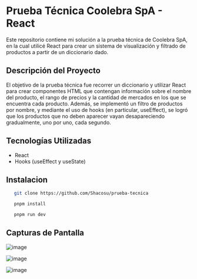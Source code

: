 # Prueba Técnica Coolebra SpA - React

Este repositorio contiene mi solución a la prueba técnica de Coolebra SpA, en la cual utilicé React para crear un sistema de visualización y filtrado de productos a partir de un diccionario dado.

## Descripción del Proyecto

El objetivo de la prueba técnica fue recorrer un diccionario y utilizar React para crear componentes HTML que contengan información sobre el nombre del producto, el rango de precios y la cantidad de mercados en los que se encuentra cada producto. Además, se implementó un filtro de productos por nombre, y mediante el uso de hooks (en particular, useEffect), se logró que los productos que no deben aparecer vayan desapareciendo gradualmente, uno por uno, cada segundo.

## Tecnologías Utilizadas

- React
- Hooks (useEffect y useState)

## Instalacion
```bash
   git clone https://github.com/Shacosu/prueba-tecnica
```

```bash
   pnpm install
```

```bash
   pnpm run dev
```

## Capturas de Pantalla

![image](https://github.com/Shacosu/prueba-tecnica/assets/73619699/2af8245c-ee04-464c-9804-4ffba30ab66b)

![image](https://github.com/Shacosu/prueba-tecnica/assets/73619699/00571d40-923a-4ed7-8666-ae67cf78ab34)

![image](https://github.com/Shacosu/prueba-tecnica/assets/73619699/443d46ae-24a0-43fa-8701-879d3744c4e0)


